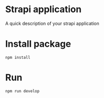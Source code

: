 # Strapi application

A quick description of your strapi application

# Install package

```
npm install
```

# Run 
```
npm run develop
```
